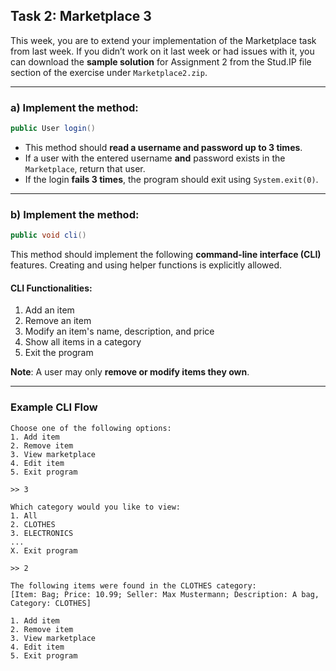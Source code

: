 ## Task 2: Marketplace 3

This week, you are to extend your implementation of the Marketplace task from last week.
If you didn’t work on it last week or had issues with it, you can download the **sample solution** for Assignment 2 from the Stud.IP file section of the exercise under `Marketplace2.zip`.

---

### a) Implement the method:

```java
public User login()
```

* This method should **read a username and password up to 3 times**.
* If a user with the entered username **and** password exists in the `Marketplace`, return that user.
* If the login **fails 3 times**, the program should exit using `System.exit(0)`.

---

### b) Implement the method:

```java
public void cli()
```

This method should implement the following **command-line interface (CLI)** features.
Creating and using helper functions is explicitly allowed.

#### CLI Functionalities:

1. Add an item
2. Remove an item
3. Modify an item's name, description, and price
4. Show all items in a category
5. Exit the program

**Note**: A user may only **remove or modify items they own**.

---

### Example CLI Flow

```
Choose one of the following options:
1. Add item
2. Remove item
3. View marketplace
4. Edit item
5. Exit program

>> 3

Which category would you like to view:
1. All
2. CLOTHES
3. ELECTRONICS
...
X. Exit program

>> 2

The following items were found in the CLOTHES category:
[Item: Bag; Price: 10.99; Seller: Max Mustermann; Description: A bag, Category: CLOTHES]

1. Add item
2. Remove item
3. View marketplace
4. Edit item
5. Exit program
```